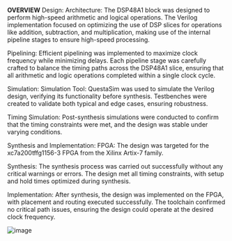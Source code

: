 **OVERVIEW**
Design:
Architecture: The DSP48A1 block was designed to perform high-speed arithmetic and logical operations. The Verilog implementation focused on optimizing the use of DSP slices for operations like addition, subtraction, and multiplication, making use of the internal pipeline stages to ensure high-speed processing.

Pipelining: Efficient pipelining was implemented to maximize clock frequency while minimizing delays. Each pipeline stage was carefully crafted to balance the timing paths across the DSP48A1 slice, ensuring that all arithmetic and logic operations completed within a single clock cycle.

Simulation:
Simulation Tool: QuestaSim was used to simulate the Verilog design, verifying its functionality before synthesis. Testbenches were created to validate both typical and edge cases, ensuring robustness.

Timing Simulation: Post-synthesis simulations were conducted to confirm that the timing constraints were met, and the design was stable under varying conditions.

Synthesis and Implementation:
FPGA: The design was targeted for the xc7a200tffg1156-3 FPGA from the Xilinx Artix-7 family.

Synthesis: The synthesis process was carried out successfully without any critical warnings or errors. The design met all timing constraints, with setup and hold times optimized during synthesis.

Implementation: After synthesis, the design was implemented on the FPGA, with placement and routing executed successfully. The toolchain confirmed no critical path issues, ensuring the design could operate at the desired clock frequency.

![image](https://github.com/user-attachments/assets/0a26c9a8-1332-486e-b48b-33a34ce59c6f)
